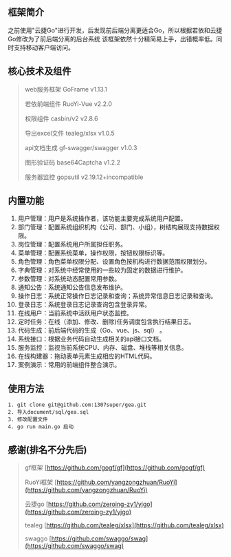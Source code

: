 ## 框架简介

之前使用"云捷Go"进行开发，后发现前后端分离更适合Go，所以根据若依和云捷Go修改为了前后端分离的后台系统
该框架依然十分精简易上手，出错概率低。同时支持移动客户端访问。



## 核心技术及组件
> web服务框架    GoFrame        v1.13.1
>
> 若依前端组件   RuoYi-Vue           v2.2.0
>
> 权限组件       casbin/v2     v2.8.6
>
> 导出excel文件  tealeg/xlsx    v1.0.5   
>
> api文档生成    gf-swagger/swagger    v1.0.3
>
> 图形验证码     base64Captcha  v1.2.2  
>
> 服务器监控     gopsutil       v2.19.12+incompatible   

## 内置功能

1.  用户管理：用户是系统操作者，该功能主要完成系统用户配置。
2.  部门管理：配置系统组织机构（公司、部门、小组），树结构展现支持数据权限。
3.  岗位管理：配置系统用户所属担任职务。
4.  菜单管理：配置系统菜单，操作权限，按钮权限标识等。
5.  角色管理：角色菜单权限分配、设置角色按机构进行数据范围权限划分。
6.  字典管理：对系统中经常使用的一些较为固定的数据进行维护。
7.  参数管理：对系统动态配置常用参数。
8.  通知公告：系统通知公告信息发布维护。
9.  操作日志：系统正常操作日志记录和查询；系统异常信息日志记录和查询。
10.  登录日志：系统登录日志记录查询包含登录异常。
11.  在线用户：当前系统中活跃用户状态监控。
12.  定时任务：在线（添加、修改、删除)任务调度包含执行结果日志。
13.  代码生成：前后端代码的生成（Go、vue、js、sql） 。
14.  系统接口：根据业务代码自动生成相关的api接口文档。
15.  服务监控：监视当前系统CPU、内存、磁盘、堆栈等相关信息。
16.  在线构建器：拖动表单元素生成相应的HTML代码。
17.  案例演示：常用的前端组件整合演示。

## 使用方法
```
1. git clone git@github.com:1307super/gea.git
2. 导入document/sql/gea.sql
3. 修改配置文件
4. go run main.go 启动
```


## 感谢(排名不分先后)
> gf框架 [https://github.com/gogf/gf](https://github.com/gogf/gf) 
>
> RuoYi框架 [https://github.com/yangzongzhuan/RuoYi](https://github.com/yangzongzhuan/RuoYi)
>
> 云捷go [https://github.com/zeroing-zy1/yjgo](https://github.com/zeroing-zy1/yjgo)
>
> tealeg [https://github.com/tealeg/xlsx](https://github.com/tealeg/xlsx)
>
> swaggo [https://github.com/swaggo/swag](https://github.com/swaggo/swag)
>